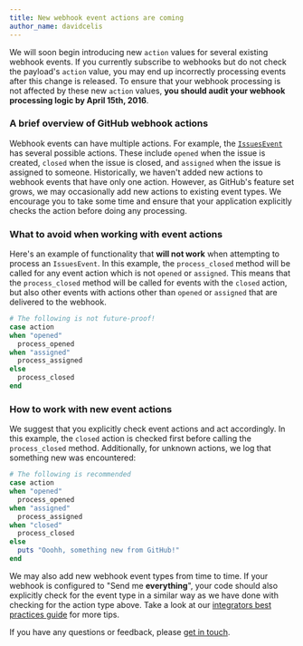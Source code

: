 ```yaml
---
title: New webhook event actions are coming
author_name: davidcelis
---
```


We will soon begin introducing new `action` values for several existing webhook events. If you currently subscribe to webhooks but do not check the payload's `action` value, you may end up incorrectly processing events after this change is released. To ensure that your webhook processing is not affected by these new `action` values, **you should audit your webhook processing logic by April 15th, 2016**.

### A brief overview of GitHub webhook actions

Webhook events can have multiple actions. For example, the [`IssuesEvent`](https://developer.github.com/v3/activity/events/types/#issuesevent) has several possible actions. These include `opened` when the issue is created, `closed` when the issue is closed, and `assigned` when the issue is assigned to someone. Historically, we haven't added new actions to webhook events that have only one action. However, as GitHub's feature set grows, we may occasionally add new actions to existing event types. We encourage you to take some time and ensure that your application explicitly checks the action before doing any processing.

### What to avoid when working with event actions

Here's an example of functionality that **will not work** when attempting to process an `IssuesEvent`. In this example, the `process_closed` method will be called for any event action which is not `opened` or `assigned`. This means that the `process_closed` method will be called for events with the `closed` action, but also other events with actions other than `opened` or `assigned` that are delivered to the webhook.

```ruby
# The following is not future-proof!
case action
when "opened"
  process_opened
when "assigned"
  process_assigned
else
  process_closed
end
```

### How to work with new event actions

We suggest that you explicitly check event actions and act accordingly. In this example, the `closed` action is checked first before calling the `process_closed` method. Additionally, for unknown actions, we log that something new was encountered:

```ruby
# The following is recommended
case action
when "opened"
  process_opened
when "assigned"
  process_assigned
when "closed"
  process_closed
else
  puts "Ooohh, something new from GitHub!"
end
```

We may also add new webhook event types from time to time. If your webhook is configured to "Send me **everything**", your code should also explicitly check for the event type in a similar way as we have done with checking for the action type above. Take a look at our [integrators best practices guide][best-practices] for more tips.

If you have any questions or feedback, please [get in touch][get-in-touch].

[best-practices]: https://developer.github.com/guides/best-practices-for-integrators/
[get-in-touch]: https://github.com/contact?form[subject]=New+Webhook+Actions
